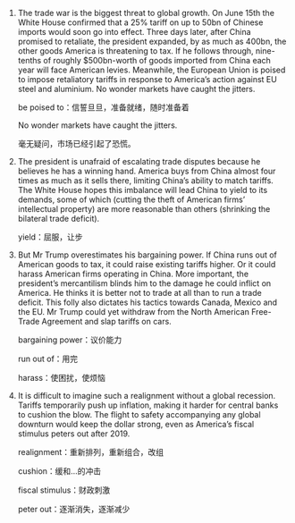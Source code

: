 1. The trade war is the biggest threat to global growth. On June 15th the White House confirmed that a 25% tariff on up to 50bn of Chinese imports would soon go into effect. Three days later, after China promised to retaliate, the president expanded, by as much as 400bn, the other goods America is threatening to tax. If he follows through, nine-tenths of roughly $500bn-worth of goods imported from China each year will face American levies. Meanwhile, the European Union is poised to impose retaliatory tariffs in response to America’s action against EU steel and aluminium. No wonder markets have caught the jitters. 

   be poised to：信誓旦旦，准备就绪，随时准备着

   No wonder markets have caught the jitters. 

   毫无疑问，市场已经引起了恐慌。

   

2. The president is unafraid of escalating trade disputes because he believes he has a winning hand. America buys from China almost four times as much as it sells there, limiting China’s ability to match tariffs. The White House hopes this imbalance will lead China to yield to its demands, some of which (cutting the theft of American firms’ intellectual property) are more reasonable than others (shrinking the bilateral trade deficit). 

   yield：屈服，让步

   

3. But Mr Trump overestimates his bargaining power. If China runs out of American goods to tax, it could raise existing tariffs higher. Or it could harass American firms operating in China. More important, the president’s mercantilism blinds him to the damage he could inflict on America. He thinks it is better not to trade at all than to run a trade deficit. This folly also dictates his tactics towards Canada, Mexico and the EU. Mr Trump could yet withdraw from the North American Free-Trade Agreement and slap tariffs on cars. 

   bargaining power：议价能力

   run out of：用完

   harass：使困扰，使烦恼

   

4. It is difficult to imagine such a realignment without a global recession. Tariffs temporarily push up inflation, making it harder for central banks to cushion the blow. The flight to safety accompanying any global downturn would keep the dollar strong, even as America’s fiscal stimulus peters out after 2019.

   realignment：重新排列，重新组合，改组

   cushion：缓和...的冲击

   fiscal stimulus：财政刺激

   peter out：逐渐消失，逐渐减少